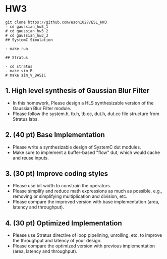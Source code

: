# HW3

```shell
git clone https://github.com/eson1027/ESL_HW3
- cd gaussian_hw3_1
# cd gaussian_hw3_2
# cd gaussian_hw3_3
## SystemC Simulation

- make run

## Stratus

- cd stratus
- make sim_B
# make sim_V_BASIC
```
## 1. High level synthesis of Gaussian Blur Filter

- In this homework, Please design a HLS synthesizable version of the Gaussian Blur Filter module.
- Please follow the system.h, tb.h, tb.cc, dut.h, dut.cc file structure from Stratus labs.

## 2. (40 pt) Base Implementation

- Please write a synthesizable design of SystemC dut modules.
- Make sure to implement a buffer-based "flow" dut, which would cache and reuse inputs.

## 3. (30 pt) Improve coding styles

- Please use bit width to constrain the operators.
- Please simplify and reduce math expressions as much as possible, e.g., removing or simplifying multiplication and division, etc.
- Please compare the improved version with base implementation (area, latency and throughput).

## 4. (30 pt) Optimized Implementation

- Please use Stratus directive of loop pipelining, unrolling, etc. to improve the throughput and latency of your design.
- Please compare the optimized version with previous implementation (area, latency and throughput).

